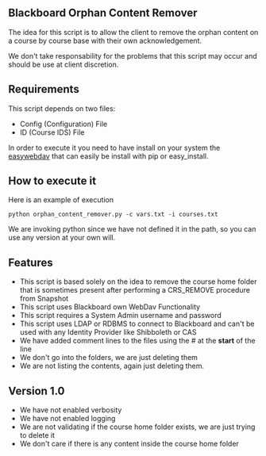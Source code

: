 ## Blackboard Orphan Content Remover
The idea for this script is to allow the client to remove the orphan content on a course by course base with their own acknowledgement.

We don't take responsability for the problems that this script may occur and should be use at client discretion.

Requirements
-------------------------------
This script depends on two files:
* Config (Configuration) File
* ID (Course IDS) File

In order to execute it you need to have install on your system the [easywebdav](https://github.com/amnong/easywebdav) that can easily be install with pip or easy_install.

How to execute it
--------------------------------
Here is an example of execution

    python orphan_content_remover.py -c vars.txt -i courses.txt
We are invoking python since we have not defined it in the path, so you can use any version at your own will.

Features
-----------------------------
* This script is based solely on the idea to remove the course home folder that is sometimes present after performing a CRS_REMOVE procedure from Snapshot
* This script uses Blackboard own WebDav Functionality
* This script requires a System Admin username and password
* This script uses LDAP or RDBMS to connect to Blackboard and can't be used with any Identity Provider like Shibboleth or CAS
* We have added comment lines to the files using the # at the **start** of the line
* We don't go into the folders, we are just deleting them
* We are not listing the contents, again just deleting them.

Version 1.0
---------------------------
* We have not enabled verbosity 
* We have not enabled logging
* We are not validating if the course home folder exists, we are just trying to delete it
* We don't care if there is any content inside the course home folder

